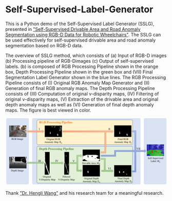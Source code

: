 # Self-Supervised-Label-Generator
This is a Python demo of the Self-Supervised Label Generator (SSLG), presented in ["Self-Supervised Drivable Area and Road Anomaly Segmentation using RGB-D Data for Robotic Wheelchairs"](https://arxiv.org/abs/2007.05950). The SSLG can be used effectively for self-supervised drivable area and road anomaly segmentation based on RGB-D data.

The overview of SSLG method, which consists of
(a) Input of RGB-D images
(b) Processing pipeline of RGB-Dimages
(c) Output of self-supervised labels. 
(b) is composed of RGB Processing Pipeline shown in the orange box, Depth Processing Pipeline shown in the green box and (VII) Final Segmentation Label Generator shown in the blue lines. The RGB Processing Pipeline consists of (I) Original RGB Anomaly Map Generator and (II) Generation of final RGB anomaly maps. The Depth Processing Pipeline consists of (III) Computation of original v-disparity maps, (IV) Filtering of original v-disparity maps, (V) Extraction of the drivable area and original depth anomaly maps as well as (VI) Generation of final depth anomaly maps. The figure is best viewed in color.

![Self-supervised Label Generator](https://github.com/ntkhoa95/Self-Supervised-Label-Generator/blob/main/datasets/SSLG.png?raw=true)


Thank ["Dr. Hengli Wang"](https://hlwang1124.github.io/) and his research team for a meaningful research.
